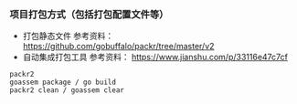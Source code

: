 ### 项目打包方式（包括打包配置文件等）

* 打包静态文件 参考资料： https://github.com/gobuffalo/packr/tree/master/v2
* 自动集成打包工具 参考资料： https://www.jianshu.com/p/33116e47c7cf

```$bash
packr2
goassem package / go build
packr2 clean / goassem clear
```